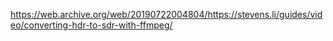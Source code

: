 https://web.archive.org/web/20190722004804/https://stevens.li/guides/video/converting-hdr-to-sdr-with-ffmpeg/
